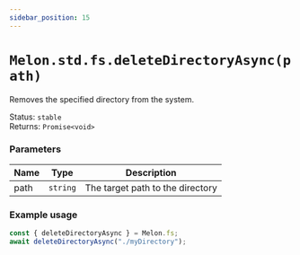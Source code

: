 ```yaml
---
sidebar_position: 15
---
```


# `Melon.std.fs.deleteDirectoryAsync(path)`

Removes the specified directory from the system.

Status: `stable` <br />
Returns: `Promise<void>`

### Parameters

| Name | Type | Description |
| ---- | ---- | ----------- |
| path | `string` | The target path to the directory |

### Example usage

```ts
const { deleteDirectoryAsync } = Melon.fs;
await deleteDirectoryAsync("./myDirectory");
```